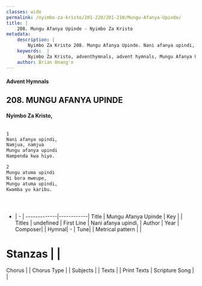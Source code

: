 ```yaml
---
classes: wide
permalink: /nyimbo-za-kristo/201-220/201-210/Mungu-Afanya-Upinde/
title: |
    208. Mungu Afanya Upinde - Nyimbo Za Kristo
metadata:
    description: |
        Nyimbo Za Kristo 208. Mungu Afanya Upinde. Nani afanya upindi,  Namjua, namjua  Mungu afanya upindi  Nampenda kwa hiyo.   
    keywords:  |
        Nyimbo Za Kristo, adventhymnals, advent hymnals, Mungu Afanya Upinde, Nani afanya upindi, . 
    author: Brian Onang'o
---
```


#### Advent Hymnals
## 208. MUNGU AFANYA UPINDE
####  Nyimbo Za Kristo,

```txt

1
Nani afanya upindi, 
Namjua, namjua 
Mungu afanya upindi 
Nampenda kwa hiyo. 

2
Mungu atuma upindi 
Ni bora mweupe, 
Mungu atuma upindi, 
Kwamba yu karibu.





```

- |   -  |
-------------|------------|
Title | Mungu Afanya Upinde |
Key |  |
Titles | undefined |
First Line | Nani afanya upindi,  |
Author | 
Year | 
Composer| |
Hymnal|  - |
Tune|  |
Metrical pattern | |
# Stanzas |  |
Chorus |  |
Chorus Type |  |
Subjects | |
Texts |  |
Print Texts | 
Scripture Song |  |
    
